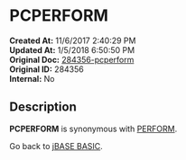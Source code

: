 # PCPERFORM

**Created At:** 11/6/2017 2:40:29 PM  
**Updated At:** 1/5/2018 6:50:50 PM  
**Original Doc:** [284356-pcperform](https://docs.jbase.com/36868-jbase-basic/284356-pcperform)  
**Original ID:** 284356  
**Internal:** No  

## Description

**PCPERFORM** is synonymous with [PERFORM](./../execute).

Go back to [jBASE BASIC](./../jbase-basic-programmers-reference-guide).
